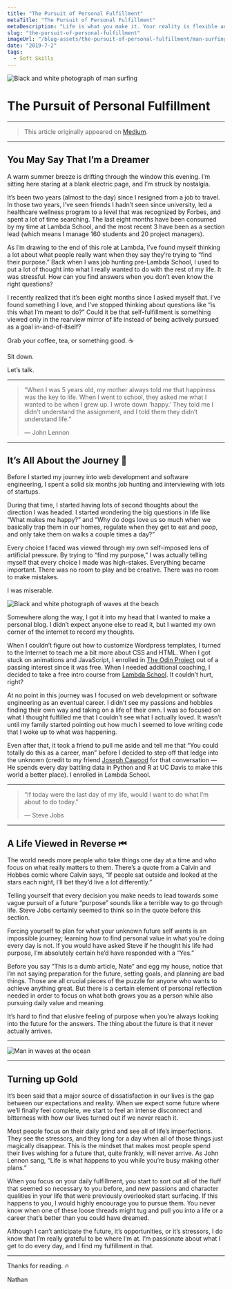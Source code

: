 ```yaml
---
title: "The Pursuit of Personal Fulfillment"
metaTitle: "The Pursuit of Personal Fulfillment"
metaDescription: "Life is what you make it. Your reality is flexible and will give to your efforts."
slug: "the-pursuit-of-personal-fulfillment"
imageUrl: "/blog-assets/the-pursuit-of-personal-fulfillment/man-surfing.webp"
date: "2019-7-2"
tags:
  - Soft Skills
---
```


![Black and white photograph of man surfing](/blog-assets/the-pursuit-of-personal-fulfillment/man-surfing.webp "Image by [Alex Braga](https://unsplash.com/@awbraga) on [Unsplash](https://unsplash.com/)")

# The Pursuit of Personal Fulfillment

---

> This article originally appeared on [Medium](https://medium.com/@nwthomas/the-pursuit-of-personal-fulfillment-c5c82994c028).

---

## You May Say That I’m a Dreamer

A warm summer breeze is drifting through the window this evening. I’m sitting here staring at a blank electric page, and I’m struck by nostalgia.

It’s been two years (almost to the day) since I resigned from a job to travel. In those two years, I’ve seen friends I hadn’t seen since university, led a healthcare wellness program to a level that was recognized by Forbes, and spent a lot of time searching. The last eight months have been consumed by my time at Lambda School, and the most recent 3 have been as a section lead (which means I manage 160 students and 20 project managers).

As I’m drawing to the end of this role at Lambda, I’ve found myself thinking a lot about what people really want when they say they’re trying to “find their purpose.” Back when I was job hunting pre-Lambda School, I used to put a lot of thought into what I really wanted to do with the rest of my life. It was stressful. How can you find answers when you don’t even know the right questions?

I recently realized that it’s been eight months since I asked myself that. I’ve found something I love, and I’ve stopped thinking about questions like “is this what I’m meant to do?” Could it be that self-fulfillment is something viewed only in the rearview mirror of life instead of being actively pursued as a goal in-and-of-itself?

Grab your coffee, tea, or something good. ☕️

Sit down.

Let’s talk.

---

> “When I was 5 years old, my mother always told me that happiness was the key to life. When I went to school, they asked me what I wanted to be when I grew up. I wrote down ‘happy.’ They told me I didn’t understand the assignment, and I told them they didn’t understand life.”
>
> ― John Lennon

---

## It’s All About the Journey 🚗

Before I started my journey into web development and software engineering, I spent a solid six months job hunting and interviewing with lots of startups.

During that time, I started having lots of second thoughts about the direction I was headed. I started wondering the big questions in life like “What makes me happy?” and “Why do dogs love us so much when we basically trap them in our homes, regulate when they get to eat and poop, and only take them on walks a couple times a day?”

Every choice I faced was viewed through my own self-imposed lens of artificial pressure. By trying to “find my purpose,” I was actually telling myself that every choice I made was high-stakes. Everything became important. There was no room to play and be creative. There was no room to make mistakes.

I was miserable.

![Black and white photograph of waves at the beach](/blog-assets/the-pursuit-of-personal-fulfillment/beach.webp "Image by [Annie Spratt](https://unsplash.com/@anniespratt) on [Unsplash](https://unsplash.com/)")

Somewhere along the way, I got it into my head that I wanted to make a personal blog. I didn’t expect anyone else to read it, but I wanted my own corner of the internet to record my thoughts.

When I couldn’t figure out how to customize Wordpress templates, I turned to the Internet to teach me a bit more about CSS and HTML. When I got stuck on animations and JavaScript, I enrolled in [The Odin Project](https://www.theodinproject.com/) out of a passing interest since it was free. When I needed additional coaching, I decided to take a free intro course from [Lambda School](https://www.bloomtech.com/). It couldn’t hurt, right?

At no point in this journey was I focused on web development or software engineering as an eventual career. I didn’t see my passions and hobbies finding their own way and taking on a life of their own. I was so focused on what I thought fulfilled me that I couldn’t see what I actually loved. It wasn’t until my family started pointing out how much I seemed to love writing code that I woke up to what was happening.

Even after that, it took a friend to pull me aside and tell me that “You could totally do this as a career, man” before I decided to step off that ledge into the unknown (credit to my friend [Joseph Cawood](https://www.linkedin.com/in/joseph-cawood-mshi/) for that conversation — He spends every day battling data in Python and R at UC Davis to make this world a better place). I enrolled in Lambda School.

---

> “If today were the last day of my life, would I want to do what I’m about to do today.”
>
> — Steve Jobs

---

## A Life Viewed in Reverse ⏮

The world needs more people who take things one day at a time and who focus on what really matters to them. There’s a quote from a Calvin and Hobbes comic where Calvin says, “If people sat outside and looked at the stars each night, I’ll bet they’d live a lot differently.”

Telling yourself that every decision you make needs to lead towards some vague pursuit of a future “purpose” sounds like a terrible way to go through life. Steve Jobs certainly seemed to think so in the quote before this section.

Forcing yourself to plan for what your unknown future self wants is an impossible journey; learning how to find personal value in what you’re doing every day is not. If you would have asked Steve if he thought his life had purpose, I’m absolutely certain he’d have responded with a “Yes.”

Before you say “This is a dumb article, Nate” and egg my house, notice that I’m not saying preparation for the future, setting goals, and planning are bad things. Those are all crucial pieces of the puzzle for anyone who wants to achieve anything great. But there is a certain element of personal reflection needed in order to focus on what both grows you as a person while also pursuing daily value and meaning.

It’s hard to find that elusive feeling of purpose when you’re always looking into the future for the answers. The thing about the future is that it never actually arrives.

---

![Man in waves at the ocean](/blog-assets/the-pursuit-of-personal-fulfillment/man-in-waves.webp "Image by [Cherry Laithang](https://unsplash.com/@laicho) on [Unsplash](https://unsplash.com/)")

---

## Turning up Gold

It’s been said that a major source of dissatisfaction in our lives is the gap between our expectations and reality. When we expect some future where we’ll finally feel complete, we start to feel an intense disconnect and bitterness with how our lives turned out if we never reach it.

Most people focus on their daily grind and see all of life’s imperfections. They see the stressors, and they long for a day when all of those things just magically disappear. This is the mindset that makes most people spend their lives wishing for a future that, quite frankly, will never arrive. As John Lennon sang, “Life is what happens to you while you’re busy making other plans.”

When you focus on your daily fulfillment, you start to sort out all of the fluff that seemed so necessary to you before, and new passions and character qualities in your life that were previously overlooked start surfacing. If this happens to you, I would highly encourage you to pursue them. You never know when one of these loose threads might tug and pull you into a life or a career that’s better than you could have dreamed.

Although I can’t anticipate the future, it’s opportunities, or it’s stressors, I do know that I’m really grateful to be where I’m at. I’m passionate about what I get to do every day, and I find my fulfillment in that.

---

Thanks for reading. 🔥

Nathan
